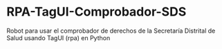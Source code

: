# RPA-TagUI-Comprobador-SDS
Robot para usar el comprobador de derechos de la Secretaría Distrital de Salud usando TagUI (rpa) en Python
